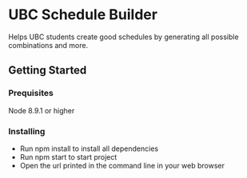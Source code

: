 # UBC Schedule Builder

Helps UBC students create good schedules by generating all possible combinations and more.

## Getting Started

### Prequisites

Node 8.9.1 or higher

### Installing

* Run npm install to install all dependencies
* Run npm start to start project 
* Open the url printed in the command line in your web browser



